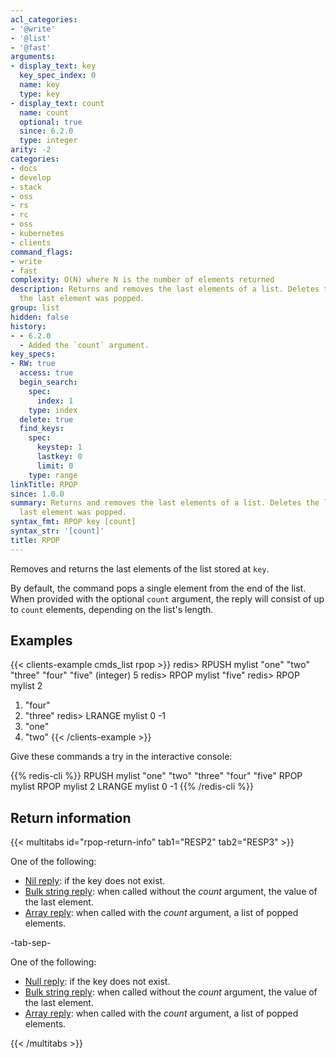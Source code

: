```yaml
---
acl_categories:
- '@write'
- '@list'
- '@fast'
arguments:
- display_text: key
  key_spec_index: 0
  name: key
  type: key
- display_text: count
  name: count
  optional: true
  since: 6.2.0
  type: integer
arity: -2
categories:
- docs
- develop
- stack
- oss
- rs
- rc
- oss
- kubernetes
- clients
command_flags:
- write
- fast
complexity: O(N) where N is the number of elements returned
description: Returns and removes the last elements of a list. Deletes the list if
  the last element was popped.
group: list
hidden: false
history:
- - 6.2.0
  - Added the `count` argument.
key_specs:
- RW: true
  access: true
  begin_search:
    spec:
      index: 1
    type: index
  delete: true
  find_keys:
    spec:
      keystep: 1
      lastkey: 0
      limit: 0
    type: range
linkTitle: RPOP
since: 1.0.0
summary: Returns and removes the last elements of a list. Deletes the list if the
  last element was popped.
syntax_fmt: RPOP key [count]
syntax_str: '[count]'
title: RPOP
---
```

Removes and returns the last elements of the list stored at `key`.

By default, the command pops a single element from the end of the list.
When provided with the optional `count` argument, the reply will consist of up
to `count` elements, depending on the list's length.

## Examples

{{< clients-example cmds_list rpop >}}
redis> RPUSH mylist "one" "two" "three" "four" "five"
(integer) 5
redis> RPOP mylist
"five"
redis> RPOP mylist 2
1) "four"
2) "three"
redis> LRANGE mylist 0 -1
1) "one"
2) "two"
{{< /clients-example >}}

Give these commands a try in the interactive console:

{{% redis-cli %}}
RPUSH mylist "one" "two" "three" "four" "five"
RPOP mylist
RPOP mylist 2
LRANGE mylist 0 -1
{{% /redis-cli %}}

## Return information

{{< multitabs id="rpop-return-info" 
    tab1="RESP2" 
    tab2="RESP3" >}}

One of the following:
* [Nil reply](../../develop/reference/protocol-spec#bulk-strings): if the key does not exist.
* [Bulk string reply](../../develop/reference/protocol-spec#bulk-strings): when called without the _count_ argument, the value of the last element.
* [Array reply](../../develop/reference/protocol-spec#arrays): when called with the _count_ argument, a list of popped elements.

-tab-sep-

One of the following:
* [Null reply](../../develop/reference/protocol-spec#nulls): if the key does not exist.
* [Bulk string reply](../../develop/reference/protocol-spec#bulk-strings): when called without the _count_ argument, the value of the last element.
* [Array reply](../../develop/reference/protocol-spec#arrays): when called with the _count_ argument, a list of popped elements.

{{< /multitabs >}}
